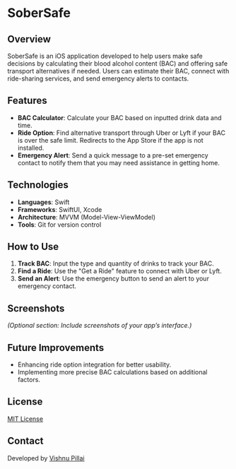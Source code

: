 # SoberSafe

## Overview
SoberSafe is an iOS application developed to help users make safe decisions by calculating their blood alcohol content (BAC) and offering safe transport alternatives if needed. Users can estimate their BAC, connect with ride-sharing services, and send emergency alerts to contacts.

## Features
- **BAC Calculator**: Calculate your BAC based on inputted drink data and time.
- **Ride Option**: Find alternative transport through Uber or Lyft if your BAC is over the safe limit. Redirects to the App Store if the app is not installed.
- **Emergency Alert**: Send a quick message to a pre-set emergency contact to notify them that you may need assistance in getting home.

## Technologies
- **Languages**: Swift
- **Frameworks**: SwiftUI, Xcode
- **Architecture**: MVVM (Model-View-ViewModel)
- **Tools**: Git for version control

## How to Use
1. **Track BAC**: Input the type and quantity of drinks to track your BAC.
2. **Find a Ride**: Use the "Get a Ride" feature to connect with Uber or Lyft.
3. **Send an Alert**: Use the emergency button to send an alert to your emergency contact.

## Screenshots
*(Optional section: Include screenshots of your app’s interface.)*

## Future Improvements
- Enhancing ride option integration for better usability.
- Implementing more precise BAC calculations based on additional factors.

## License
[MIT License](LICENSE)

## Contact
Developed by [Vishnu Pillai](https://github.com/your-profile)
